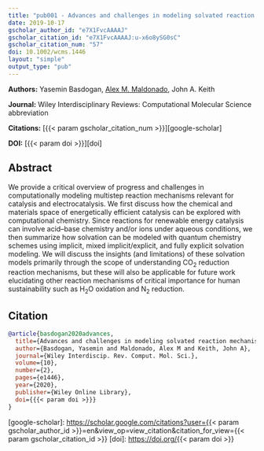 ```yaml
---
title: "pub001 - Advances and challenges in modeling solvated reaction mechanisms for renewable fuels and chemicals"
date: 2019-10-17
gscholar_author_id: "e7X1FvcAAAAJ"
gscholar_citation_id: "e7X1FvcAAAAJ:u-x6o8ySG0sC"
gscholar_citation_num: "57"
doi: 10.1002/wcms.1446
layout: "simple"
output_type: "pub"
---
```


**Authors:** Yasemin Basdogan, <u>Alex M. Maldonado</u>, John A. Keith

**Journal:** Wiley Interdisciplinary Reviews: Computational Molecular Science abbreviation

**Citations:** [{{< param gscholar_citation_num >}}][google-scholar]

**DOI:** [{{< param doi >}}][doi]

## Abstract

We provide a critical overview of progress and challenges in computationally modeling multistep reaction mechanisms relevant for catalysis and electrocatalysis.
We first discuss how the chemical and materials space of energetically efficient catalysis can be explored with computational chemistry.
Since reactions for renewable energy catalysis can involve acid–base chemistry and/or ions under aqueous conditions, we then summarize how solvation can be modeled with quantum chemistry schemes using implicit, mixed implicit/explicit, and fully explicit solvation modeling.
We will discuss the insights (and limitations) of these solvation models primarily through the scope of understanding CO<sub>2</sub> reduction reaction mechanisms, but these will also be applicable for future work elucidating other reaction mechanisms of critical importance for human sustainability such as H<sub>2</sub>O oxidation and N<sub>2</sub> reduction.

## Citation

```bibtex
@article{basdogan2020advances,
  title={Advances and challenges in modeling solvated reaction mechanisms for renewable fuels and chemicals},
  author={Basdogan, Yasemin and Maldonado, Alex M and Keith, John A},
  journal={Wiley Interdiscip. Rev. Comput. Mol. Sci.},
  volume={10},
  number={2},
  pages={e1446},
  year={2020},
  publisher={Wiley Online Library},
  doi={{{< param doi >}}}
}
```

<!-- LINKS -->

[google-scholar]: https://scholar.google.com/citations?user={{< param gscholar_author_id >}}=en&view_op=view_citation&citation_for_view={{< param gscholar_citation_id >}}
[doi]: https://doi.org/{{< param doi >}}

